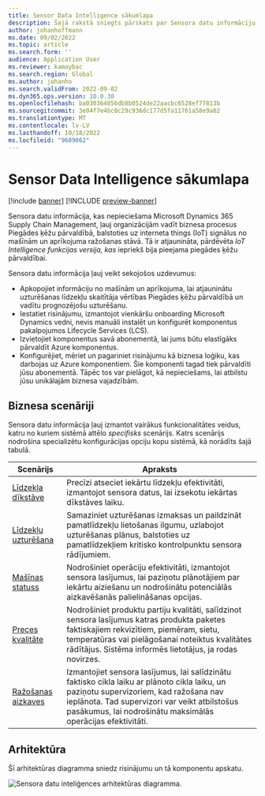 ```yaml
---
title: Sensor Data Intelligence sākumlapa
description: Šajā rakstā sniegts pārskats par Sensora datu informāciju. Organizācijas var izmantot šo iespēju, lai vadītu biznesa procesus Microsoft Dynamics 365 Supply Chain Management, balstoties uz Interneta things (IoT) signālus no mašīnām un aprīkojuma ražošanas stāvā.
author: johanhoffmann
ms.date: 09/02/2022
ms.topic: article
ms.search.form: ''
audience: Application User
ms.reviewer: kamaybac
ms.search.region: Global
ms.author: johanho
ms.search.validFrom: 2022-09-02
ms.dyn365.ops.version: 10.0.30
ms.openlocfilehash: ba030364056db8b0524de22aacbc6528ef77813b
ms.sourcegitcommit: 3e04f7e4bc0c29c936dc177d5fa11761a58e9a02
ms.translationtype: MT
ms.contentlocale: lv-LV
ms.lasthandoff: 10/18/2022
ms.locfileid: "9689862"
---
```

# <a name="sensor-data-intelligence-home-page"></a>Sensor Data Intelligence sākumlapa

[!include [banner](../includes/banner.md)]
[!INCLUDE [preview-banner](../includes/preview-banner.md)]
<!-- KFM: Preview until further notice -->

Sensora datu informācija, kas nepieciešama Microsoft Dynamics 365 Supply Chain Management, ļauj organizācijām vadīt biznesa procesus Piegādes ķēžu pārvaldībā, balstoties uz interneta things (IoT) signālus no mašīnām un aprīkojuma ražošanas stāvā. Tā ir atjaunināta, pārdēvēta *IoT Intelligence funkcijas versija, kas* iepriekš bija pieejama piegādes ķēžu pārvaldībai.

Sensora datu informācija ļauj veikt sekojošos uzdevumus:

- Apkopojiet informāciju no mašīnām un aprīkojuma, lai atjauninātu uzturēšanas līdzekļu skaitītāja vērtības Piegādes ķēžu pārvaldībā un vadītu prognozējošu uzturēšanu.
- Iestatiet risinājumu, izmantojot vienkāršu onboarding Microsoft Dynamics vedni, nevis manuāli instalēt un konfigurēt komponentus pakalpojumos Lifecycle Services (LCS).
- Izvietojiet komponentus savā abonementā, lai jums būtu elastīgāks pārvaldīt Azure komponentus.
- Konfigurējiet, mēriet un pagariniet risinājumu kā biznesa loģiku, kas darbojas uz Azure komponentiem. Šie komponenti tagad tiek pārvaldīti jūsu abonementā. Tāpēc tos var pielāgot, kā nepieciešams, lai atbilstu jūsu unikālajām biznesa vajadzībām.

## <a name="business-scenarios"></a>Biznesa scenāriji

Sensora datu informācija ļauj izmantot vairākus funkcionalitātes veidus, katru no kuriem sistēmā attēlo *specifisks* scenārijs. Katrs scenārijs nodrošina specializētu konfigurācijas opciju kopu sistēmā, kā norādīts šajā tabulā.

| Scenārijs | Apraksts |
|---|---|
| [Līdzekļa dīkstāve](sdi-scenario-asset-downtime.md) | Precīzi atseciet iekārtu līdzekļu efektivitāti, izmantojot sensora datus, lai izsekotu iekārtas dīkstāves laiku. |
| [Līdzekļu uzturēšana](sdi-scenario-asset-maintenance.md) | Samaziniet uzturēšanas izmaksas un paildzināt pamatlīdzekļu lietošanas ilgumu, uzlabojot uzturēšanas plānus, balstoties uz pamatlīdzekļiem kritisko kontrolpunktu sensora rādījumiem. |
| [Mašīnas statuss](sdi-scenario-equipment-downtime.md) | Nodrošiniet operāciju efektivitāti, izmantojot sensora lasījumus, lai paziņotu plānotājiem par iekārtu aiziešanu un nodrošinātu potenciālās aizkavēšanās palielināšanas opcijas. |
| [Preces kvalitāte](sdi-scenario-product-quality.md) | Nodrošiniet produktu partiju kvalitāti, salīdzinot sensora lasījumus katras produkta paketes faktiskajiem rekvizītiem, piemēram, sietu, temperatūras vai pielāgošanai noteiktus kvalitātes rādītājus. Sistēma informēs lietotājus, ja rodas novirzes. |
| [Ražošanas aizkaves](sdi-scenario-production-delays.md) | Izmantojiet sensora lasījumus, lai salīdzinātu faktisko cikla laiku ar plānoto cikla laiku, un paziņotu supervizoriem, kad ražošana nav ieplānota. Tad supervizori var veikt atbilstošus pasākumus, lai nodrošinātu maksimālās operācijas efektivitāti. |

## <a name="architecture"></a>Arhitektūra

Šī arhitektūras diagramma sniedz risinājumu un tā komponentu apskatu.

![Sensora datu inteliģences arhitektūras diagramma.](media/sdi-architecture.png "Sensora datu inteliģences arhitektūras diagramma")
